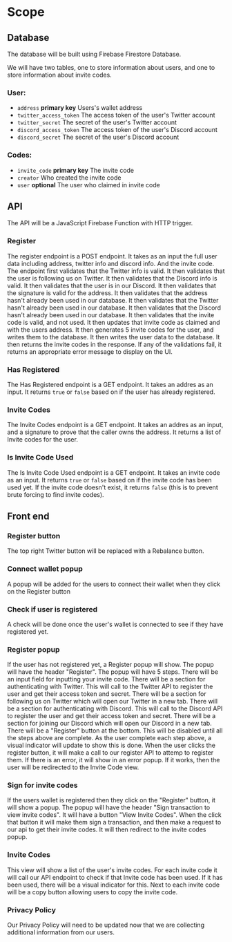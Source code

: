 # Scope

## Database

The database will be built using Firebase Firestore Database.

We will have two tables, one to store information about users, and one to store information about invite codes.

### User:

- `address` **primary key** Users's wallet address
- `twitter_access_token` The access token of the user's Twitter account
- `twitter_secret` The secret of the user's Twitter account
- `discord_access_token` The access token of the user's Discord account
- `discord_secret` The secret of the user's Discord account

### Codes:

- `invite_code` **primary key** The invite code
- `creator` Who created the invite code
- `user` **optional** The user who claimed in invite code

## API

The API will be a JavaScript Firebase Function with HTTP trigger.

### Register

The register endpoint is a POST endpoint.
It takes as an input the full user data including address, twitter info and discord info. And the invite code.
The endpoint first validates that the Twitter info is valid.
It then validates that the user is following us on Twitter.
It then validates that the Discord info is valid.
It then validates that the user is in our Discord.
It then validates that the signature is valid for the address.
It then validates that the address hasn't already been used in our database.
It then validates that the Twitter hasn't already been used in our database.
It then validates that the Discord hasn't already been used in our database.
It then validates that the invite code is valid, and not used.
It then updates that invite code as claimed and with the users address.
It then generates 5 invite codes for the user, and writes them to the database.
It then writes the user data to the database.
It then returns the invite codes in the response.
If any of the validations fail, it returns an appropriate error message to display on the UI.

### Has Registered

The Has Registered endpoint is a GET endpoint.
It takes an addres as an input.
It returns `true` or `false` based on if the user has already registered.

### Invite Codes

The Invite Codes endpoint is a GET endpoint.
It takes an addres as an input, and a signature to prove that the caller owns the address.
It returns a list of Invite codes for the user.

### Is Invite Code Used

The Is Invite Code Used endpoint is a GET endpoint.
It takes an invite code as an input.
It returns `true` or `false` based on if the invite code has been used yet.
If the invite code doesn't exist, it returns `false` (this is to prevent brute forcing to find invite codes).

## Front end

### Register button

The top right Twitter button will be replaced with a Rebalance button.

### Connect wallet popup

A popup will be added for the users to connect their wallet when they click on the Register button

### Check if user is registered

A check will be done once the user's wallet is connected to see if they have registered yet.

### Register popup

If the user has not registered yet, a Register popup will show.
The popup will have the header "Register".
The popup will have 5 steps.
There will be an input field for inputting your invite code.
There will be a section for authenticating with Twitter. This will call to the Twitter API to register the user and get their access token and secret.
There will be a section for following us on Twitter which will open our Twitter in a new tab.
There will be a section for authenticating with Discord. This will call to the Discord API to register the user and get their access token and secret.
There will be a section for joining our Discord which will open our Discord in a new tab.
There will be a "Register" button at the bottom. This will be disabled until all the steps above are complete.
As the user complete each step above, a visual indicator will update to show this is done.
When the user clicks the register button, it will make a call to our register API to attemp to register them.
If there is an error, it will show in an error popup.
If it works, then the user will be redirected to the Invite Code view.

### Sign for invite codes

If the users wallet is registered then they click on the "Register" button, it will show a popup.
The popup will have the header "Sign transaction to view invite codes".
It will have a button "View Invite Codes".
When the click that button it will make them sign a transaction, and then make a request to our api to get their invite codes.
It will then redirect to the invite codes popup.

### Invite Codes

This view will show a list of the user's invite codes.
For each invite code it will call our API endpoint to check if that Invite code has been used.
If it has been used, there will be a visual indicator for this.
Next to each invite code will be a copy button allowing users to copy the invite code.

### Privacy Policy

Our Privacy Policy will need to be updated now that we are collecting additional information from our users.

